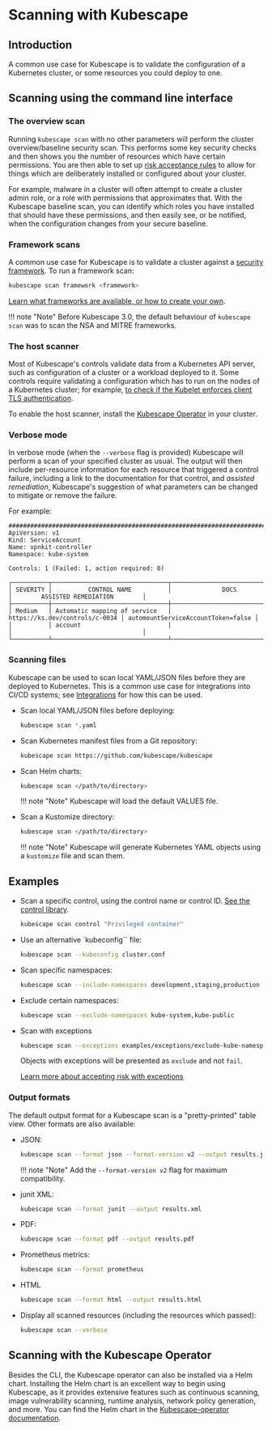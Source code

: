 # Scanning with Kubescape

## Introduction

A common use case for Kubescape is to validate the configuration of a Kubernetes cluster, or some resources you could deploy to one.

## Scanning using the command line interface

### The overview scan

Running `kubescape scan` with no other parameters will perform the cluster overview/baseline security scan.  This performs some key security checks and then shows you the number of resources which have certain permissions. You are then able to set up [risk acceptance rules](accepting-risk.md) to allow for things which are deliberately installed or configured about your cluster.

For example, malware in a cluster will often attempt to create a cluster admin role, or a role with permissions that approximates that.  With the Kubescape baseline scan, you can identify which roles you have installed that should have these permissions, and then easily see, or be notified, when the configuration changes from your secure baseline.

### Framework scans

A common use case for Kubescape is to validate a cluster against a [security framework](frameworks-and-controls/index.md). To run a framework scan:

```sh
kubescape scan framework <framework>
```

[Learn what frameworks are available, or how to create your own](frameworks-and-controls/index.md).

!!! note "Note"
    Before Kubescape 3.0, the default behaviour of `kubescape scan` was to scan the NSA and MITRE frameworks.

### The host scanner

Most of Kubescape's controls validate data from a Kubernetes API server, such as configuration of a cluster or a workload deployed to it.  Some controls require validating a configuration which has to run on the nodes of a Kubernetes cluster; for example, [to check if the Kubelet enforces client TLS authentication](controls/c-0070.md).

To enable the host scanner, install the [Kubescape Operator](install-operator.md) in your cluster.

### Verbose mode

In verbose mode (when the `--verbose` flag is provided) Kubescape will perform a scan of your specified cluster as usual. The output will then include per-resource information for each resource that triggered a control failure, including a link to the documentation for that control, and *assisted remediation*, Kubescape's suggestion of what parameters can be changed to mitigate or remove the failure.

For example:

```
################################################################################
ApiVersion: v1
Kind: ServiceAccount
Name: vpnkit-controller
Namespace: kube-system

Controls: 1 (Failed: 1, action required: 0)

┌──────────┬────────────────────────────────┬────────────────────────────────┬────────────────────────────────────┐
│ SEVERITY │          CONTROL NAME          │              DOCS              │        ASSISTED REMEDIATION        │
├──────────┼────────────────────────────────┼────────────────────────────────┼────────────────────────────────────┤
│ Medium   │ Automatic mapping of service   │ https://ks.dev/controls/c-0034 │ automountServiceAccountToken=false │
│          │ account                        │                                │                                    │
└──────────┴────────────────────────────────┴────────────────────────────────┴────────────────────────────────────┘
```

### Scanning files

Kubescape can be used to scan local YAML/JSON files before they are deployed to Kubernetes. This is a common use case for integrations into CI/CD systems; see [Integrations](integrations/index.md) for how this can be used.

* Scan local YAML/JSON files before deploying:
    ```sh
    kubescape scan *.yaml
    ```

* Scan Kubernetes manifest files from a Git repository:

    ```sh
    kubescape scan https://github.com/kubescape/kubescape
    ```

* Scan Helm charts:

    ```sh
    kubescape scan </path/to/directory>
    ```

    !!! note "Note"
        Kubescape will load the default VALUES file.

* Scan a Kustomize directory:

    ```sh
    kubescape scan </path/to/directory>
    ```

    !!! note "Note"
        Kubescape will generate Kubernetes YAML objects using a `kustomize` file and scan them.

## Examples

* Scan a specific control, using the control name or control ID. [See the control library](controls/index.md).

    ```sh
    kubescape scan control "Privileged container"
    ```

* Use an alternative `kubeconfig`` file:

    ```sh
    kubescape scan --kubeconfig cluster.conf
    ```

* Scan specific namespaces:

    ```sh
    kubescape scan --include-namespaces development,staging,production
    ```

* Exclude certain namespaces:

    ```sh
    kubescape scan --exclude-namespaces kube-system,kube-public
    ```

* Scan with exceptions

    ```sh
    kubescape scan --exceptions examples/exceptions/exclude-kube-namespaces.json
    ```

    Objects with exceptions will be presented as `exclude` and not `fail`.

    [Learn more about accepting risk with exceptions](accepting-risk.md)

### Output formats

The default output format for a Kubescape scan is a "pretty-printed" table view.  Other formats are also available:

* JSON:

    ```sh
    kubescape scan --format json --format-version v2 --output results.json
    ```

    !!! note "Note"
        Add the `--format-version v2` flag for maximum compatibility.

* junit XML: 

    ```sh
    kubescape scan --format junit --output results.xml
    ```

* PDF:

    ```sh
    kubescape scan --format pdf --output results.pdf
    ```

* Prometheus metrics:

    ```sh
    kubescape scan --format prometheus
    ```

* HTML

    ```sh
    kubescape scan --format html --output results.html
    ```

* Display all scanned resources (including the resources which passed):

    ```sh
    kubescape scan --verbose
    ```

## Scanning with the Kubescape Operator

Besides the CLI, the Kubescape operator can also be installed via a Helm chart. Installing the Helm chart is an excellent way to begin using Kubescape, as it provides extensive features such as continuous scanning, image vulnerability scanning, runtime analysis, network policy generation, and more. You can find the Helm chart in the [Kubescape-operator documentation](../docs/install-operator.md).
